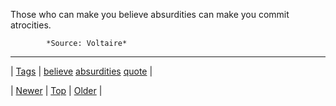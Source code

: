 <!--
title: Those who can make you believe absurdities can make you commit atrocities.
date: 2020-06-28T15:27:00.130Z
tags: believe, absurdities, quote
-->




Those who can make you believe absurdities can make you commit atrocities.

            *Source: Voltaire*

<!--BOTTOM-POST-NAVIGATION-->
---

| [Tags](tags.md) | [believe](tag-believe.md) [absurdities](tag-absurdities.md) [quote](tag-quote.md) |

| [Newer](150452653209.md) | [Top](index.md) | [Older](150490241156.md) |